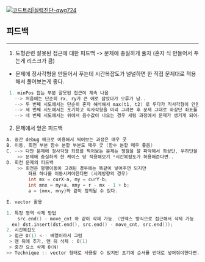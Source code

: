 [![코드트리|실력진단-qwg724](https://banner.codetree.ai/v1/banner/qwg724)](https://www.codetree.ai/profiles/qwg724)

## 피드백 
---
1. 도형관련 잘못된 접근에 대한 피드백 -> 문제에 충실하게 풀자 (혼자 식 만들어서 푸는게 리스크가 큼)
- 문제에 정사각형을 만들어서 푸는데 시간복잡도가 널널하면 한 직접 문제대로 적용해서 풀어보는게 좋다.
 ```C
  1. minPos 잡는 부분 잘못된 접근이 계속 나옴
	--> 처음에는 단순히 rx, ry가 큰 애로 잡았다가 오류가 남..
	--> 두 번째 시도에서는 단순히 혼자 해석해서 max(t1, t2) 로 두다가 직사각형이 안만들어져서 오류가남
	--> 세 번째 시도에서는 포기하고 직사각형을 미리 그려본 후 문제 그대로 좌상단 좌표를 문제와 비교를 해봤었음 (단, 에러처리는 뒤에 뒀었음)
	--> 네 번째 시도에서는 위에서 음수값이 나오는 경우 세팅 과정에서 문제가 생기게 되어서 예외처리도 뒤에 뒀어야함..
 ```
 
2. 문제애서 얻은 피드백
```C
A. 중간 debug 매크로 이용해서 찍어보는 과정은 매우 굿
B. 이동, 회전 부분 함수 분할 부분도 매우 굿 (함수 분할 매우 좋음)
C. --> 다만 문제에 정사각형 좌표를 찍어보는 문제는 쟁점을 잘 파악해서 좌상단, 우하단을 파악한 뒤에 
	>> 문제에 충실하게 한 케이스 당 적용해보기 *시간복잡도가 허용해준다면..
D. 회전 문제의 피드백
	>> 회전은 평행이동이 고려된 경우에는 똑같이 넣어주면 되지만
		좌표 하나를 이동시켜야한다면 (시계방향의 경우)
		int mx = curX-a, my = curY-b;
		int mnx = my+a, mny = r - mx - 1 + b;
		a = {mnx, mny}와 같이 정의될 수 있다.

E. vector 활용

1. 특정 영역 삭제 방법
	src.end() - move_cnt 와 같이 삭제 가능. (인덱스 방식으로 접근해서 삭제 가능
  ex) dst.insert(dst.end(), src.end() - move_cnt, src.end()); 
2. 시간복잡도
 > 접근 O(1) <-- 배열이라서 그럼
 > 맨 뒤에 추가, 맨 뒤 삭제 : O(1)
 > 중간 요소 삭제 O(N)
>> Technique :: vector 형태로 사용할 수 있지만 초기에 순서를 반대로 넣어줘야한다면.. 그때만 반대로 넣어라.
```

